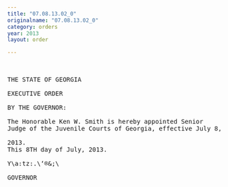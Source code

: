 ```yaml
---
title: "07.08.13.02_0"
originalname: "07.08.13.02_0"
category: orders
year: 2013
layout: order

---
```

<pre>
 

THE STATE OF GEORGIA

EXECUTIVE ORDER

BY THE GOVERNOR:

The Honorable Ken W. Smith is hereby appointed Senior
Judge of the Juvenile Courts of Georgia, effective July 8,

2013.
This 8TH day of July, 2013.

Y\a:tz:.\‘®&;\

GOVERNOR

</pre>
